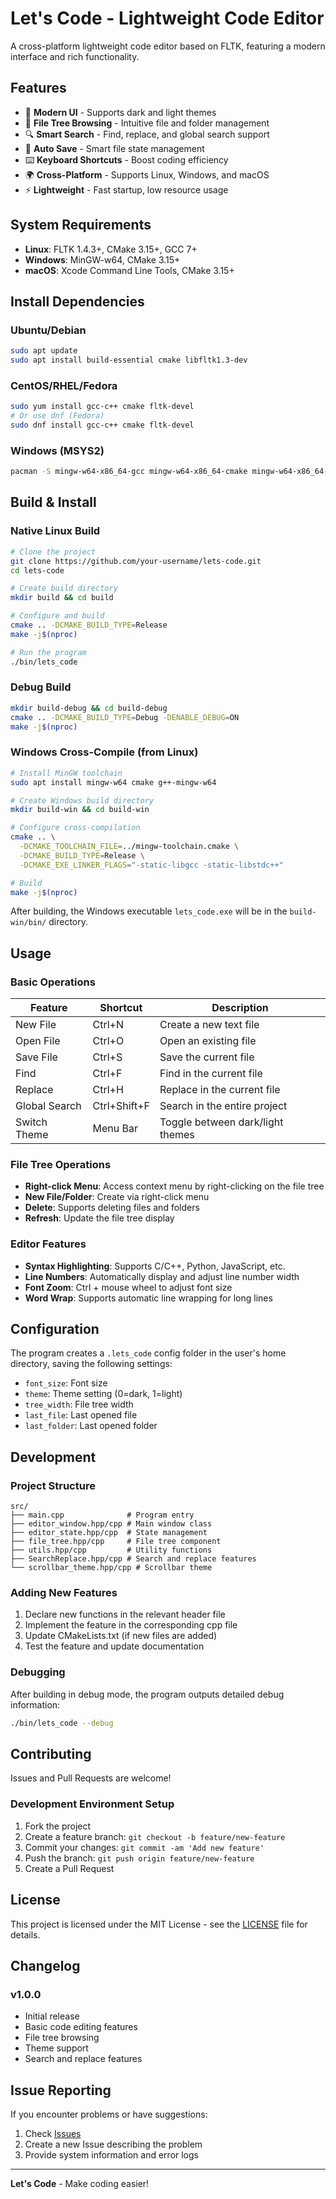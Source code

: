 # Let's Code - Lightweight Code Editor

A cross-platform lightweight code editor based on FLTK, featuring a modern interface and rich functionality.

## Features

- 🎨 **Modern UI** - Supports dark and light themes
- 📁 **File Tree Browsing** - Intuitive file and folder management
- 🔍 **Smart Search** - Find, replace, and global search support
- 💾 **Auto Save** - Smart file state management
- ⌨️ **Keyboard Shortcuts** - Boost coding efficiency
- 🌍 **Cross-Platform** - Supports Linux, Windows, and macOS
- ⚡ **Lightweight** - Fast startup, low resource usage

## System Requirements

- **Linux**: FLTK 1.4.3+, CMake 3.15+, GCC 7+
- **Windows**: MinGW-w64, CMake 3.15+
- **macOS**: Xcode Command Line Tools, CMake 3.15+

## Install Dependencies

### Ubuntu/Debian
```bash
sudo apt update
sudo apt install build-essential cmake libfltk1.3-dev
```

### CentOS/RHEL/Fedora
```bash
sudo yum install gcc-c++ cmake fltk-devel
# Or use dnf (Fedora)
sudo dnf install gcc-c++ cmake fltk-devel
```

### Windows (MSYS2)
```bash
pacman -S mingw-w64-x86_64-gcc mingw-w64-x86_64-cmake mingw-w64-x86_64-fltk
```

## Build & Install

### Native Linux Build

```bash
# Clone the project
git clone https://github.com/your-username/lets-code.git
cd lets-code

# Create build directory
mkdir build && cd build

# Configure and build
cmake .. -DCMAKE_BUILD_TYPE=Release
make -j$(nproc)

# Run the program
./bin/lets_code
```

### Debug Build

```bash
mkdir build-debug && cd build-debug
cmake .. -DCMAKE_BUILD_TYPE=Debug -DENABLE_DEBUG=ON
make -j$(nproc)
```

### Windows Cross-Compile (from Linux)

```bash
# Install MinGW toolchain
sudo apt install mingw-w64 cmake g++-mingw-w64

# Create Windows build directory
mkdir build-win && cd build-win

# Configure cross-compilation
cmake .. \
  -DCMAKE_TOOLCHAIN_FILE=../mingw-toolchain.cmake \
  -DCMAKE_BUILD_TYPE=Release \
  -DCMAKE_EXE_LINKER_FLAGS="-static-libgcc -static-libstdc++"

# Build
make -j$(nproc)
```

After building, the Windows executable `lets_code.exe` will be in the `build-win/bin/` directory.

## Usage

### Basic Operations

| Feature        | Shortcut         | Description                        |
|---------------|------------------|------------------------------------|
| New File      | Ctrl+N           | Create a new text file             |
| Open File     | Ctrl+O           | Open an existing file              |
| Save File     | Ctrl+S           | Save the current file              |
| Find          | Ctrl+F           | Find in the current file           |
| Replace       | Ctrl+H           | Replace in the current file        |
| Global Search | Ctrl+Shift+F     | Search in the entire project       |
| Switch Theme  | Menu Bar         | Toggle between dark/light themes   |

### File Tree Operations

- **Right-click Menu**: Access context menu by right-clicking on the file tree
- **New File/Folder**: Create via right-click menu
- **Delete**: Supports deleting files and folders
- **Refresh**: Update the file tree display

### Editor Features

- **Syntax Highlighting**: Supports C/C++, Python, JavaScript, etc.
- **Line Numbers**: Automatically display and adjust line number width
- **Font Zoom**: Ctrl + mouse wheel to adjust font size
- **Word Wrap**: Supports automatic line wrapping for long lines

## Configuration

The program creates a `.lets_code` config folder in the user's home directory, saving the following settings:

- `font_size`: Font size
- `theme`: Theme setting (0=dark, 1=light)
- `tree_width`: File tree width
- `last_file`: Last opened file
- `last_folder`: Last opened folder

## Development

### Project Structure

```
src/
├── main.cpp              # Program entry
├── editor_window.hpp/cpp # Main window class
├── editor_state.hpp/cpp  # State management
├── file_tree.hpp/cpp     # File tree component
├── utils.hpp/cpp         # Utility functions
├── SearchReplace.hpp/cpp # Search and replace features
└── scrollbar_theme.hpp/cpp # Scrollbar theme
```

### Adding New Features

1. Declare new functions in the relevant header file
2. Implement the feature in the corresponding cpp file
3. Update CMakeLists.txt (if new files are added)
4. Test the feature and update documentation

### Debugging

After building in debug mode, the program outputs detailed debug information:

```bash
./bin/lets_code --debug
```

## Contributing

Issues and Pull Requests are welcome!

### Development Environment Setup

1. Fork the project
2. Create a feature branch: `git checkout -b feature/new-feature`
3. Commit your changes: `git commit -am 'Add new feature'`
4. Push the branch: `git push origin feature/new-feature`
5. Create a Pull Request

## License

This project is licensed under the MIT License - see the [LICENSE](LICENSE) file for details.

## Changelog

### v1.0.0
- Initial release
- Basic code editing features
- File tree browsing
- Theme support
- Search and replace features

## Issue Reporting

If you encounter problems or have suggestions:

1. Check [Issues](https://github.com/your-username/lets-code/issues)
2. Create a new Issue describing the problem
3. Provide system information and error logs

---

**Let's Code** - Make coding easier!